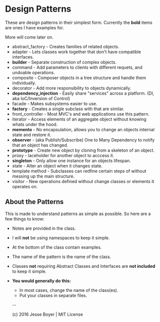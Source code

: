 # Design Patterns

These are design patterns in their simplest form.
Currently the **bold** items are ones I have examples for.

More will come later on.

- abstract_factory - Creates families of related objects.
- adapter - Lets classes work together that don't have compatible interfaces.
- **builder** - Separate construction of complex objects.
- command - Add parameters to clients with different requets, and undoable
  operations.
- composite - Composer objects in a tree structure and handle them individually.
- decorator - Add more responsibility to objects dynamically.
- **dependency_injection** - Easily share "services" across a platform. (DI, aka IoC/Inversion of Control)
- facade - Makes subsystems easier to use.
- **factory** - Creates a single subclass with that are similar.
- front_controller - Most MVC's and web applications use this pattern.
- iterator - Access elements of an aggregate object without knowing whats under
  the hood.
- **memento** - No encapsulation, allows you to change an objects internal state
  and restore it.
- **observer** - (aka Publish/Subscribe) One to Many Dependency to notify that
  an object has changed.
- **prototype** - Create new object by cloning from a skeleton of an object.
- proxy - laceholder for another object to acccess it.
- **singleton** - Only allow one instance for an objects lifespan.
- state - Alter an object when it changes state.
- template method - Subclasses can redfine certain steps of without messing up
  the main structure.
- visitor - New operations defined without change classes or elements it
  operates on.

## About the Patterns
This is made to understand patterns as simple as possible. So here are a few things to know:

- Notes are provided in the class.
- I will **not** be using namespaces to keep it simple.
- At the bottom of the class contain examples.
- The name of the pattern is the name of the class.
- Classes **not** requiring Abstract Classes and Interfaces are **not included** to keep it simple.
- **You would generally do this:**
  - In most cases, change the name of the class(es).
  - Put your classes in separate files.

  --

  (c) 2016 Jesse Boyer | MIT License
